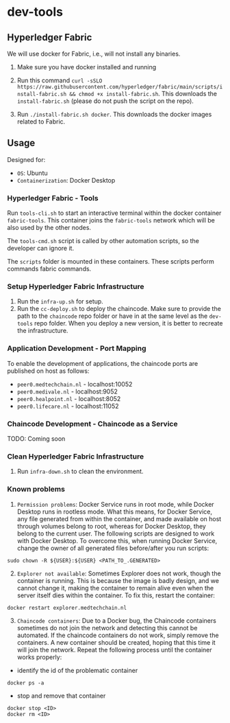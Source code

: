 # dev-tools

## Hyperledger Fabric

We will use docker for Fabric, i.e., will not install any binaries.

1. Make sure you have docker installed and running

2. Run this command 
`curl -sSLO https://raw.githubusercontent.com/hyperledger/fabric/main/scripts/install-fabric.sh && chmod +x install-fabric.sh`. This downloads the `install-fabric.sh` (please do not push the script on the repo).

3. Run `./install-fabric.sh docker`. This downloads the docker images related to Fabric.

## Usage

Designed for:
* `OS`: Ubuntu
* `Containerization`: Docker Desktop

### Hyperledger Fabric - Tools

Run `tools-cli.sh` to start an interactive terminal within the docker container `fabric-tools`. This container joins the `fabric-tools` network which will be also used by the other nodes. 

The `tools-cmd.sh` script is called by other automation scripts, so the developer can ignore it.

The `scripts` folder is mounted in these containers. These scripts perform commands fabric commands.

### Setup Hyperledger Fabric Infrastructure

1. Run the `infra-up.sh` for setup.
2. Run the `cc-deploy.sh` to deploy the chaincode. Make sure to provide the path to the `chaincode` repo folder or have in at the same level as the `dev-tools` repo folder. When you deploy a new version, it is better to recreate the infrastructure.

### Application Development - Port Mapping
To enable the development of applications, the chaincode ports are published on host as follows:

* `peer0.medtechchain.nl` - localhost:10052
* `peer0.medivale.nl` - localhost:9052
* `peer0.healpoint.nl` - localhost:8052
* `peer0.lifecare.nl` - localhost:11052


### Chaincode Development - Chaincode as a Service
TODO: Coming soon

### Clean Hyperledger Fabric Infrastructure
1. Run `infra-down.sh` to clean the environment.

### Known problems

1. `Permission problems`: Docker Service runs in root mode, while Docker Desktop runs in rootless mode. What this means, for Docker Service, any file generated from within the container, and made available on host through volumes belong to root, whereas for Docker Desktop, they belong to the current user. The following scripts are designed to work with Docker Desktop. To overcome this, when running Docker Service, change the owner of all generated files before/after you run scripts:
```
sudo chown -R ${USER}:${USER} <PATH_TO_.GENERATED>
```

2. `Explorer not available`: Sometimes Explorer does not work, though the container is running. This is because the image is badly design, and we cannot change it, making the container to remain alive even when the server itself dies within the container. To fix this, restart the container:
```
docker restart explorer.medtechchain.nl
```

3. `Chaincode containers`: Due to a Docker bug, the Chaincode containers sometimes do not join the network and detecting this cannot be automated. If the chaincode containers do not work, simply remove the containers. A new container should be created, hoping that this time it will join the network. Repeat the following process until the container works properly:

- identify the id of the problematic container
```
docker ps -a
```
- stop and remove that container
```
docker stop <ID>
docker rm <ID>
```
